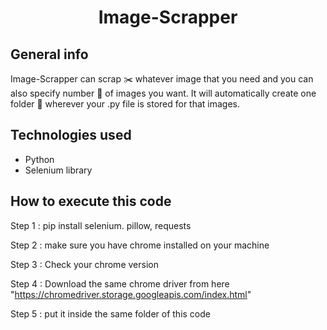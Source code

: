 <h1 align="center">Image-Scrapper</h1>

## General info

Image-Scrapper can scrap ✂️ whatever image that you need and you can also specify number 💯 of images you want. It will automatically create one folder 📂 wherever your .py file is stored for that images. 

## Technologies used

* Python
* Selenium library

## How to execute this code

Step 1 : pip install selenium. pillow, requests
 
Step 2 : make sure you have chrome installed on your machine
 
Step 3 : Check your chrome version
 
Step 4 : Download the same chrome driver from here "https://chromedriver.storage.googleapis.com/index.html"
 
Step 5 : put it inside the same folder of this code 

